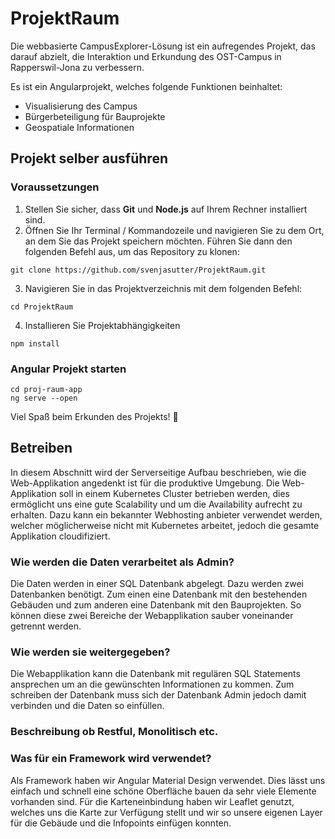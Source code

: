 # ProjektRaum

Die webbasierte CampusExplorer-Lösung ist ein aufregendes Projekt, das darauf abzielt, die
Interaktion und Erkundung des OST-Campus in Rapperswil-Jona zu verbessern.

Es ist ein Angularprojekt, welches folgende Funktionen beinhaltet:
- Visualisierung des Campus
- Bürgerbeteiligung für Bauprojekte
- Geospatiale Informationen

## Projekt selber ausführen
### Voraussetzungen
1. Stellen Sie sicher, dass **Git** und **Node.js** auf Ihrem Rechner installiert sind. 
2. Öffnen Sie Ihr Terminal / Kommandozeile und navigieren Sie zu dem Ort, an dem Sie das Projekt speichern möchten. Führen Sie dann den folgenden Befehl aus, um das Repository zu klonen:
```
git clone https://github.com/svenjasutter/ProjektRaum.git
```
3. Navigieren Sie in das Projektverzeichnis mit dem folgenden Befehl:
```
cd ProjektRaum
```
4. Installieren Sie Projektabhängigkeiten
```
npm install
```
### Angular Projekt starten
```
cd proj-raum-app
ng serve --open
```

Viel Spaß beim Erkunden des Projekts! 🚀


## Betreiben
In diesem Abschnitt wird der Serverseitige Aufbau beschrieben, wie die Web-Applikation angedenkt ist für die produktive Umgebung. Die Web-Applikation soll in einem Kubernetes Cluster betrieben werden, dies ermöglicht uns eine gute Scalability und um die Availability aufrecht zu erhalten. Dazu kann ein bekannter Webhosting anbieter verwendet werden, welcher möglicherweise nicht mit Kubernetes arbeitet, jedoch die gesamte Applikation cloudifiziert.

### Wie werden die Daten verarbeitet als Admin?
Die Daten werden in einer SQL Datenbank abgelegt. Dazu werden zwei Datenbanken benötigt. Zum einen eine Datenbank mit den bestehenden Gebäuden und zum anderen eine Datenbank mit den Bauprojekten. So können diese zwei Bereiche der Webapplikation sauber voneinander getrennt werden.

### Wie werden sie weitergegeben?
Die Webapplikation kann die Datenbank mit regulären SQL Statements ansprechen um an die gewünschten Informationen zu kommen. Zum schreiben der Datenbank muss sich der Datenbank Admin jedoch damit verbinden und die Daten so einfüllen.

### Beschreibung ob Restful, Monolitisch etc.


### Was für ein Framework wird verwendet?
Als Framework haben wir Angular Material Design verwendet. Dies lässt uns einfach und schnell eine schöne Oberfläche bauen da sehr viele Elemente vorhanden sind. Für die Karteneinbindung haben wir Leaflet genutzt, welches uns die Karte zur Verfügung stellt und wir so unsere eigenen Layer für die Gebäude und die Infopoints einfügen konnten.

